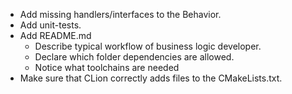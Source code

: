 * Add missing handlers/interfaces to the Behavior. 
* Add unit-tests.
* Add README.md
  * Describe typical workflow of business logic developer.
  * Declare which folder dependencies are allowed.
  * Notice what toolchains are needed
* Make sure that CLion correctly adds files to the CMakeLists.txt.
